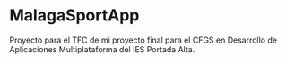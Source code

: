 # MalagaSportApp
Proyecto para el TFC de mi proyecto final para el CFGS en Desarrollo de Aplicaciones Multiplataforma del IES Portada Alta.
